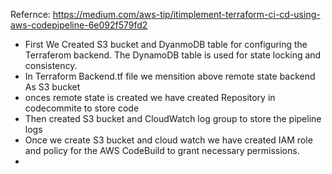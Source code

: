 Refernce: https://medium.com/aws-tip/itimplement-terraform-ci-cd-using-aws-codepipeline-6e092f579fd2


- First We Created S3 bucket and DyanmoDB table for configuring the Terraferom backend. The DynamoDB table is used for state locking and consistency.
- In Terraform Backend.tf file we mensition above remote state backend As S3 bucket
- onces remote state is created we have created Repository in codecommite to store code
- Then created S3 bucket and CloudWatch log group to store the pipeline logs
-  Once we create S3 bucket and cloud watch we have created IAM role and policy for the AWS CodeBuild to grant necessary permissions.
-  

